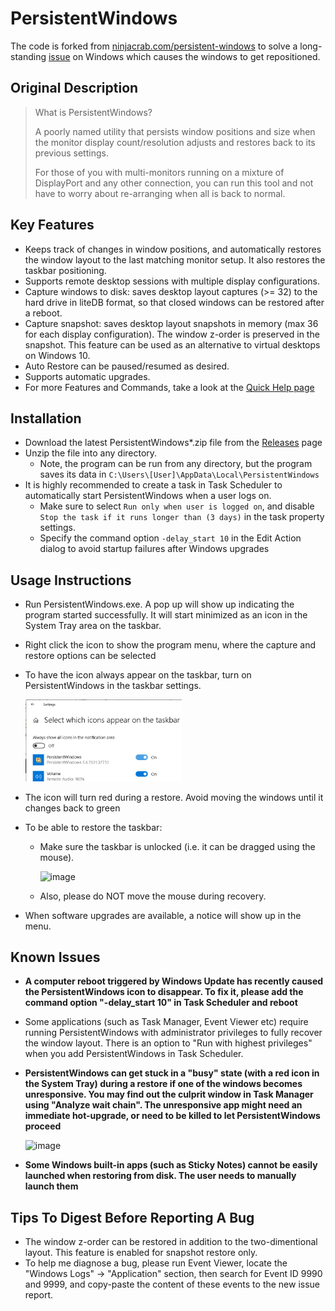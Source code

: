 # PersistentWindows
The code is forked from [ninjacrab.com/persistent-windows](http://www.ninjacrab.com/persistent-windows/) to solve a long-standing [issue](https://answers.microsoft.com/en-us/windows/forum/windows_10-hardware/windows-10-multiple-display-windows-are-moved-and/2b9d5a18-45cc-4c50-b16e-fd95dbf27ff3?page=1&auth=1) on Windows which causes the windows to get repositioned.

## Original Description
> What is PersistentWindows?
>
> A poorly named utility that persists window positions and size when the monitor display count/resolution adjusts 
and restores back to its previous settings.
>
> For those of you with multi-monitors running on a mixture of DisplayPort and any other connection, you can run 
this tool and not have to worry about re-arranging when all is back to normal.

## Key Features
- Keeps track of changes in window positions, and automatically restores the window layout to the last matching monitor setup. It also restores the taskbar positioning.
- Supports remote desktop sessions with multiple display configurations.
- Capture windows to disk: saves desktop layout captures (>= 32) to the hard drive in liteDB format, so that closed windows can be restored after a reboot.
- Capture snapshot: saves desktop layout snapshots in memory (max 36 for each display configuration). The window z-order is preserved in the snapshot. This feature can be used as an alternative to virtual desktops on Windows 10.
- Auto Restore can be paused/resumed as desired.
- Supports automatic upgrades.
- For more Features and Commands, take a look at the [Quick Help page](https://www.github.com/kangyu-california/PersistentWindows/blob/master/Help.md)

## Installation
- Download the latest PersistentWindows*.zip file from the [Releases](https://github.com/kangyu-california/PersistentWindows/releases) page
- Unzip the file into any directory.
    * Note, the program can be run from any directory, but the program saves its data in `C:\Users\[User]\AppData\Local\PersistentWindows`
- It is highly recommended to create a task in Task Scheduler to automatically start PersistentWindows when a user logs on.
  - Make sure to select `Run only when user is logged on`, and disable `Stop the task if it runs longer than (3 days)` in the task property settings.
  - Specify the command option `-delay_start 10` in the Edit Action dialog to avoid startup failures after Windows upgrades

## Usage Instructions
- Run PersistentWindows.exe. A pop up will show up indicating the program started successfully. It will start minimized as an icon in the System Tray area on the taskbar.
- Right click the icon to show the program menu, where the capture and restore options can be selected
- To have the icon always appear on the taskbar, turn on PersistentWindows in the taskbar settings. 

  <img src="showicon.png" alt="taskbar setting" width="250" />

- The icon will turn red during a restore. Avoid moving the windows until it changes back to green
- To be able to restore the taskbar:
  - Make sure the taskbar is unlocked (i.e. it can be dragged using  the mouse).

    <img src="https://user-images.githubusercontent.com/59128756/116501499-c24e3280-a865-11eb-9bc9-78aa545a239c.png" alt="image" width="350"/>

   - Also, please do NOT move the mouse during recovery.
- When software upgrades are available, a notice will show up in the menu.

## Known Issues
 - **A computer reboot triggered by Windows Update has recently caused the PersistentWindows icon to disappear. To fix it, please add the command option "-delay_start 10" in Task Scheduler and reboot**
- Some applications (such as Task Manager, Event Viewer etc) require running PersistentWindows with administrator privileges to fully recover the window layout. There is an option to "Run with highest privileges" when you add PersistentWindows in Task Scheduler.
- **PersistentWindows can get stuck in a "busy" state (with a red icon in the System Tray) during a restore if one of the windows becomes unresponsive. You may find out the culprit window in Task Manager using "Analyze wait chain". The unresponsive app might need an immediate hot-upgrade, or need to be killed to let PersistentWindows proceed**

  <img src="https://user-images.githubusercontent.com/59128756/184041561-5389f540-c61a-4ee7-90ff-f9f725ba3682.png" alt="image" width="350"/>

- **Some Windows built-in apps (such as Sticky Notes) cannot be easily launched when restoring from disk. The user needs to manually launch them**

## Tips To Digest Before Reporting A Bug
- The window z-order can be restored in addition to the two-dimentional layout. This feature is enabled for snapshot restore only.
- To help me diagnose a bug, please run Event Viewer, locate the "Windows Logs" -> "Application" section, then search for Event ID 9990 and 9999, and copy-paste the content of these events to the new issue report.

